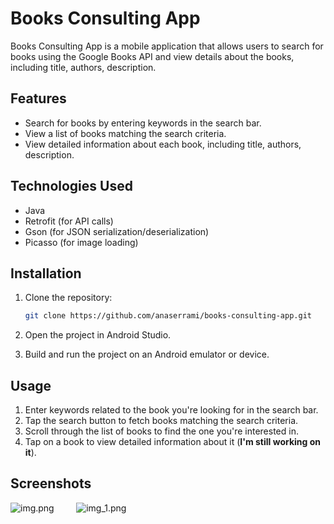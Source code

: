 # Books Consulting App

Books Consulting App is a mobile application that allows users to search for books using the Google Books API and view details about the books, including title, authors, description.

## Features

- Search for books by entering keywords in the search bar.
- View a list of books matching the search criteria.
- View detailed information about each book, including title, authors, description.

## Technologies Used

- Java
- Retrofit (for API calls)
- Gson (for JSON serialization/deserialization)
- Picasso (for image loading)

## Installation

1. Clone the repository:

   ```bash
   git clone https://github.com/anaserrami/books-consulting-app.git
    ```
2. Open the project in Android Studio.
3. Build and run the project on an Android emulator or device.

## Usage
1. Enter keywords related to the book you're looking for in the search bar.
2. Tap the search button to fetch books matching the search criteria.
3. Scroll through the list of books to find the one you're interested in.
4. Tap on a book to view detailed information about it (**I'm still working on it**).

## Screenshots

![img.png](assets/img.png) &nbsp; &nbsp; &nbsp; &nbsp; ![img_1.png](assets/img_1.png)

